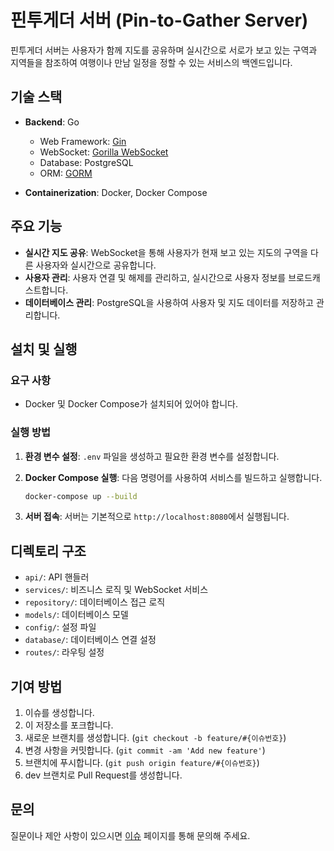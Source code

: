 # 핀투게더 서버 (Pin-to-Gather Server)

핀투게더 서버는 사용자가 함께 지도를 공유하며 실시간으로 서로가 보고 있는 구역과 지역들을 참조하여 여행이나 만남 일정을 정할 수 있는 서비스의 백엔드입니다.

## 기술 스택

- **Backend**: Go
  - Web Framework: [Gin](https://github.com/gin-gonic/gin)
  - WebSocket: [Gorilla WebSocket](https://github.com/gorilla/websocket)
  - Database: PostgreSQL
  - ORM: [GORM](https://gorm.io/)

- **Containerization**: Docker, Docker Compose

## 주요 기능

- **실시간 지도 공유**: WebSocket을 통해 사용자가 현재 보고 있는 지도의 구역을 다른 사용자와 실시간으로 공유합니다.
- **사용자 관리**: 사용자 연결 및 해제를 관리하고, 실시간으로 사용자 정보를 브로드캐스트합니다.
- **데이터베이스 관리**: PostgreSQL을 사용하여 사용자 및 지도 데이터를 저장하고 관리합니다.

## 설치 및 실행

### 요구 사항

- Docker 및 Docker Compose가 설치되어 있어야 합니다.

### 실행 방법

1. **환경 변수 설정**: `.env` 파일을 생성하고 필요한 환경 변수를 설정합니다.

2. **Docker Compose 실행**: 다음 명령어를 사용하여 서비스를 빌드하고 실행합니다.

   ```bash
   docker-compose up --build
   ```

3. **서버 접속**: 서버는 기본적으로 `http://localhost:8080`에서 실행됩니다.

## 디렉토리 구조

- `api/`: API 핸들러
- `services/`: 비즈니스 로직 및 WebSocket 서비스
- `repository/`: 데이터베이스 접근 로직
- `models/`: 데이터베이스 모델
- `config/`: 설정 파일
- `database/`: 데이터베이스 연결 설정
- `routes/`: 라우팅 설정

## 기여 방법

1. 이슈를 생성합니다.
2. 이 저장소를 포크합니다.
3. 새로운 브랜치를 생성합니다. (`git checkout -b feature/#{이슈번호}`)
4. 변경 사항을 커밋합니다. (`git commit -am 'Add new feature'`)
5. 브랜치에 푸시합니다. (`git push origin feature/#{이슈번호}`)
6. dev 브랜치로 Pull Request를 생성합니다.

## 문의

질문이나 제안 사항이 있으시면 [이슈](https://github.com/Todari/pin-to-gather-server/issues) 페이지를 통해 문의해 주세요.